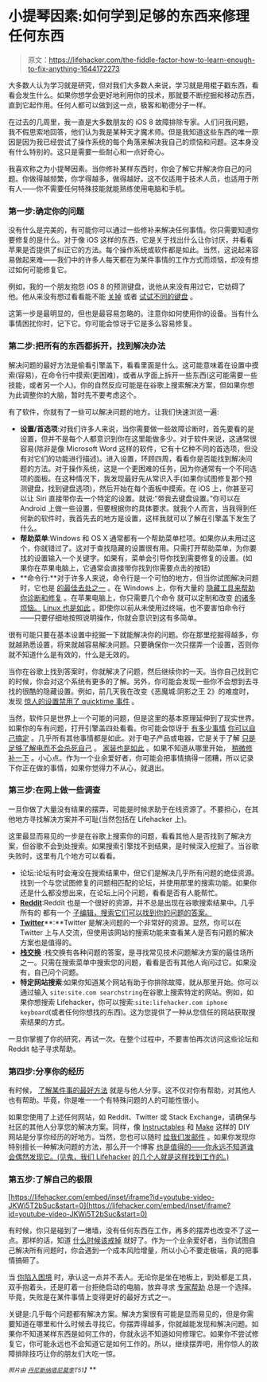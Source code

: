 # 小提琴因素:如何学到足够的东西来修理任何东西

> 原文：<https://lifehacker.com/the-fiddle-factor-how-to-learn-enough-to-fix-anything-1644172273>

大多数人认为学习就是研究，但对我们大多数人来说，学习就是用棍子戳东西，看看会发生什么。如果你想学会更好地利用你的技术，那就要不断挖掘和移动东西，直到它起作用。任何人都可以做到这一点，极客和勒德分子一样。



在过去的几周里，我一直是大多数朋友的 iOS 8 故障排除专家。人们问我问题，我不假思索地回答，他们认为我是某种天才魔术师。但是我知道这些东西的唯一原因是因为我已经尝试了操作系统的每个角落来解决我自己的烦恼和问题。这本身没有什么特别的。这只是需要一些耐心和一点好奇心。

我喜欢称之为小提琴因素。当你修补某样东西时，你会了解它并解决你自己的问题。你做得越频繁，你学得越多，做得越好。这不仅适用于技术人员，也适用于所有人——你不需要任何特殊技能就能熟练使用电脑和手机。

### 第一步:确定你的问题

没有什么是完美的，有可能你可以通过一些修补来解决任何事情。你只需要知道你要修复的是什么。对于像 iOS 这样的东西，它是关于找出什么让你讨厌，并看看苹果是否提供了纠正它的方法。每个操作系统或软件都是如此。当然，这说起来容易做起来难——我们中的许多人每天都在为某件事情的工作方式而烦恼，却没有想过如何可能修复它。

例如，我的一个朋友抱怨 iOS 8 的预测键盘，说他从来没有用过它，它妨碍了他。他从来没有想过看看能不能 [关掉](https://lifehacker.com/how-to-fix-ios-8s-biggest-annoyances-1634970941) 或者 [试试不同的键盘](http://lifehacker.com/the-best-third-party-keyboards-for-ios-8-1636566071) 。

这第一步是最明显的，但也是最容易忽略的。注意你如何使用你的设备。当有什么事情困扰你时，记下它。你可能会惊讶于它是多么容易修复。

### 第二步:把所有的东西都拆开，找到解决办法

解决问题的最好方法是偷看引擎盖下，看看里面是什么。这可能意味着在设置中摸索(容易)，在命令行中摸索(更困难)，或者从字面上拆开一些东西(这可能需要一些技能，或者另一个人)。你的自然反应可能是在谷歌上搜索解决方案，但如果你想为此调整你的大脑，暂时先不要考虑这个。

有了软件，你就有了一些可以解决问题的地方。让我们快速浏览一遍:

*   **设置/首选项**:对我们许多人来说，当你需要做一些故障诊断时，首先要看的是设置，但并不是每个人都意识到你在这里能做多少。对于软件来说，这通常很容易(除非是像 Microsoft Word 这样的软件，它有十亿种不同的首选项，但没有对它们的功能进行描述)。进入设置，环顾四周，看看你是否能找到解决问题的方法。对于操作系统，这是一个更困难的任务，因为你通常有一个不同选项的面板。在这种情况下，我发现最好先从常识入手(如果你试图修复那个预测键盘，找到键盘选项)，然后开始在每个面板中摸索。在 iOS 上，你甚至可以让 Siri 直接带你去一个特定的设置。就说:“带我去键盘设置。”你可以在 Android 上做一些设置，但要根据你的具体要求。就我个人而言，当我得到任何新的软件时，我首先去的地方是设置，这样我就可以了解在引擎盖下发生了什么。
*   **帮助菜单**:Windows 和 OS X 通常都有一个帮助菜单栏项。如果你从未用过这个，你就错过了。这对于查找隐藏的设置很有用。只需打开帮助菜单，为你要找的设置输入一个关键字。如果有，菜单会引导你找到需要修复的设置。(如果你在苹果电脑上，它通常会直接带你找到你需要点击的按钮)
*   **命令行:**对于许多人来说，命令行是一个可怕的地方，但当你试图解决问题时，它也是 [的最佳去处之一](http://lifehacker.com/a-command-line-primer-for-beginners-5633909) 。在 Windows 上，你有大量的 [隐藏工具来帮助你诊断和修复](http://lifehacker.com/the-best-tools-hidden-in-windows-command-line-1553193077) 。在苹果电脑上，你只需要几个命令 就可以定制和改变 [的诸多烦恼。](http://lifehacker.com/the-best-hidden-settings-you-can-unlock-with-os-xs-ter-1476627111) [Linux 也是如此](http://lifehacker.com/tweak-the-dark-corners-of-your-operating-system-this-we-5993772) 。即使你以前从未使用过终端，也不要害怕命令行——只要仔细地按照说明操作，你就会意识到这有多简单。

很有可能只要在基本设置中挖掘一下就能解决你的问题。你在那里挖掘得越多，你就越熟悉设置，将来就越容易解决问题。只要确保你一次只摆弄一个设置，否则你就不知道什么是有效的，什么是无效的。

当你在谷歌上找到答案时，你就解决了问题，然后继续你的一天。当你自己找到它的时候，你会对这个系统有更多的了解。另外，你可能会发现一些你不会想到去寻找的很酷的隐藏设置。例如，前几天我在改变《恶魔城:阴影之王 2》的难度时，发现 [惊人的设置禁用了 quicktime 事件](http://segmentnext.com/2014/02/13/castlevania-lords-of-shadow-2-option-remove-qtes/) 。

当然，软件只是世界上一个可能的问题，但是这里的基本原理延伸到了现实世界。如果你的车有问题，打开引擎盖四处看看。你可能会惊讶于 [有多少事情](https://lifehacker.com/the-car-repairs-you-can-seriously-do-yourself-despit-5868374) [你可以自己搞定](http://lifehacker.com/the-five-most-common-causes-of-a-check-engine-light-and-30825213) 。几乎所有其他事情都是如此。对于电子产品或电器，它是关于了解 [只是足够了解电而不会杀死自己](http://lifehacker.com/how-to-get-started-with-diy-electronics-projects-5975190) 。 [家装也是如此](http://lifehacker.com/where-can-i-learn-home-improvement-skills-1535195959) 。如果不知道从哪里开始， [稍微修补一下](http://lifehacker.com/tinker-when-you-dont-know-where-to-begin-1443190072) 。小心点。作为一个业余爱好者，你可能会把事情搞得一团糟，所以记录下你正在做的事情，如果你觉得力不从心，就退出。

### 第三步:在网上做一些调查

一旦你做了大量没有结果的摆弄，可能是时候求助于在线资源了。不要担心，在其他地方寻找解决方案并不可耻(当然包括在 Lifehacker 上)。

这里最显而易见的一步是在谷歌上搜索你的问题，看看其他人是否找到了解决方案，但谷歌不会到处搜索。如果搜索引擎找不到结果，是时候深入挖掘了。当谷歌失败时，这里有几个地方可以看看。

*   论坛:论坛有时会淹没在搜索结果中，但它们是解决几乎所有问题的绝佳资源。找到一个与您试图修复的问题相匹配的论坛，并使用那里的搜索功能。如果你还是什么都没想出来，在论坛上问个问题，看看是否有人能帮忙。
*   [**Reddit**](http://www.reddit.com/):Reddit 也是一个很好的资源，并不总是出现在谷歌搜索结果中。几乎所有的 都有一个 [子编辑，搜索它们可以找到你的问题的答案。](http://www.reddit.com/subreddits/)
*   [**Twitter**](https://twitter.com/)**:**Twitter 是解决问题的一个非常好的资源。显然，你可以在 Twitter 上与人交流，但使用该网站的搜索功能来查看某人是否有问题的解决方案也是值得的。
*   [**栈交换**](http://stackexchange.com/) :栈交换有各种问题的答案，是寻找常见技术问题解决方案的最佳场所之一。只需在搜索菜单中搜索您的问题，看看是否有其他人询问过它。如果没有，自己问个问题。
*   **特定网站搜索**:如果你知道某个网站有助于你排除故障，就从那里开始。你可以通过输入 `site:site.com searchstring`在谷歌上搜索特定的网站。例如，如果你想搜索 Lifehacker，你可以搜索:`site:lifehacker.com iphone keyboard`(或者任何你想找的东西)。这为您提供了一种从您信任的网站获取搜索结果的方式。

一旦你掌握了你的研究，再试一次。在整个过程中，不要害怕再次访问这些论坛和 Reddit 帖子寻求帮助。

### 第四步:分享你的经历

有时候， [了解某件事的最好方法](https://lifehacker.com/the-science-behind-how-we-learn-new-skills-908488422) 就是与他人分享。这不仅对你有帮助，对其他人也有帮助。毕竟，你是唯一一个有特殊问题的人的可能性很小。

如果您使用了上述任何网站，如 Reddit、Twitter 或 Stack Exchange，请确保与社区的其他人分享您的解决方案。同样，像 [Instructables](http://www.instructables.com/index) 和 [Make](http://makezine.com/) 这样的 DIY 网站是分享你经历的好地方。当然，您也可以随时 [给我们发邮件](http://lifehacker.com/about-lifehacker-5732066) 。如果你发现你特别擅长一种解决问题的方法，那么开一个博客 [也是值得的——你永远不知道谁会偶然发现它。(见鬼，我们 Lifehacker](https://lifehacker.com/how-can-i-write-a-successful-blog-and-get-more-people-t-1257476541) [的几个人就是这样找到工作的。)](http://whitsongordon.kinja.com/how-i-started-writing-for-lifehacker-and-advice-to-asp-1496411848)

### **第五步:了解自己的极限**

 [https://lifehacker.com/embed/inset/iframe?id=youtube-video-JKWi5T2bSuc&start=0](https://lifehacker.com/embed/inset/iframe?id=youtube-video-JKWi5T2bSuc&start=0) 

有时候，你只是碰到了一堵墙，没有任何东西在工作，再多的摆弄也改变不了这一点。那样的话，知道 [什么时候该戒掉](https://lifehacker.com/how-to-know-when-its-time-to-quit-5948908) 就好了。作为一个业余爱好者，当你试图自己解决所有问题时，你会遇到一个成本风险增量，所以小心不要走极端，真的把事情搞砸了。

当 [你陷入困境](https://lifehacker.com/know-when-to-back-out-of-a-project-5896700) 时，承认这一点并不丢人。无论你是坐在地板上，到处都是工具，双手抱着头，还是盯着一台拒绝启动的电脑，放弃寻求 [专家帮助](http://lifehacker.com/tag/ask-an-expert) 总是一个选择。毕竟，失败是在某件事情上变得更好的最好方式之一。

关键是:几乎每个问题都有解决方案。解决方案很有可能是显而易见的，但是你需要知道在哪里和什么时候去寻找它。你摆弄得越多，你就越能发现和解决问题。如果你不知道某样东西是如何工作的，你就永远不知道如何修理它。如果你不尝试修复它，你可能永远也不会知道它是如何工作的。所以，继续摆弄吧，用你惊人的故障排除技巧让你的朋友们大吃一惊。

<small>*照片由*</small> [<small>*丹尼斯纳塔*</small>](http://www.shutterstock.com/pic.mhtml?id=100220495&src=id)<small></small>*[<small>*尼莫*</small>](http://pixabay.com/en/red-arrow-circle-javelin-39081/)<small></small>*[<small>*李*</small>](https://www.flickr.com/photos/hunter0405/5748613518/in/photolist-9KZ9wb-7eVCjY-tkWU8-HSzAA-6T2aCS-fYsjK9-9kdHU3-auaQnv-9vk7w1-8aZg79-5DZNMq-8BgnrM-oJGQTq-9f2cAa-fYsoxa-dtiZwU-dXkKAe-5hpUzU-7KHPfN-4XZHzT-nr4Zjf-aQSkf-cSZHcm-8K3Rkd-Kf1oD-6xLXtE-8rRXHb-7yreHd-nJPzwS-83um1P-5qU9Uj-83xsd7-9GitPR-e667qi-oxGzLs-mkT5me-9m4keu-5pua7K-cKfd1-cRfqvs-hYnugs-4RipA-qse6b-5DF8Cb-547ajk-nBN2Ad-8f7vfs-7ynrQF-7ynr88-bALWyh)<small>*T51】*</small>**